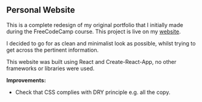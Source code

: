 ## Personal Website

This is a complete redesign of my original portfolio that I initially made 
during the FreeCodeCamp course. This project is live on my [website](https://www.danpage.co.uk).

I decided to go for as clean and minimalist look as possible, whilst trying to 
get across the pertinent information. 

This website was built using React and Create-React-App, no other frameworks or 
libraries were used.

**Improvements:**
- Check that CSS complies with DRY principle e.g. all the copy.


<!-- All of the code can be seen on Github with the Vanilla JS versions being in another branch. -->